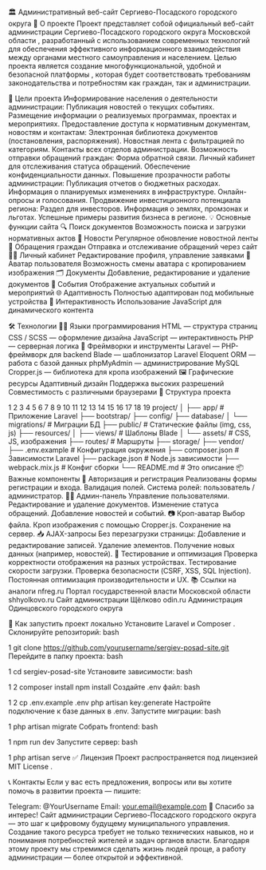 🏛️ Административный веб-сайт Сергиево-Посадского городского округа
📄 О проекте
Проект представляет собой официальный веб-сайт администрации Сергиево-Посадского городского округа Московской области , разработанный с использованием современных технологий для обеспечения эффективного информационного взаимодействия между органами местного самоуправления и населением. Целью проекта является создание многофункциональной, удобной и безопасной платформы , которая будет соответствовать требованиям законодательства и потребностям как граждан, так и администрации.

🎯 Цели проекта
Информирование населения о деятельности администрации:
Публикация новостей о текущих событиях.
Размещение информации о реализуемых программах, проектах и мероприятиях.
Предоставление доступа к нормативным документам, новостям и контактам:
Электронная библиотека документов (постановления, распоряжения).
Новостная лента с фильтрацией по категориям.
Контакты всех отделов администрации.
Возможность отправки обращений граждан:
Форма обратной связи.
Личный кабинет для отслеживания статуса обращений.
Обеспечение конфиденциальности данных.
Повышение прозрачности работы администрации:
Публикация отчетов о бюджетных расходах.
Информация о планируемых изменениях в инфраструктуре.
Онлайн-опросы и голосования.
Продвижение инвестиционного потенциала региона:
Раздел для инвесторов.
Информация о землях, промзонах и льготах.
Успешные примеры развития бизнеса в регионе.
💡 Основные функции сайта
🔍 Поиск документов
Возможность поиска и загрузки нормативных актов
📰 Новости
Регулярное обновление новостной ленты
📧 Обращения граждан
Отправка и отслеживание обращений через сайт
🧑‍💼 Личный кабинет
Редактирование профиля, управление заявками
📸 Аватар пользователя
Возможность смены аватара с кропированием изображения
🗂️ Документы
Добавление, редактирование и удаление документов
📅 События
Отображение актуальных событий и мероприятий
🌐 Адаптивность
Полностью адаптирован под мобильные устройства
🧠 Интерактивность
Использование JavaScript для динамического контента

🛠 Технологии
👨‍💻 Языки программирования
HTML — структура страниц
CSS / SCSS — оформление дизайна
JavaScript — интерактивность
PHP — серверная логика
🚀 Фреймворки и инструменты
Laravel — PHP-фреймворк для backend
Blade — шаблонизатор Laravel
Eloquent ORM — работа с базой данных
phpMyAdmin — администрирование MySQL
Cropper.js — библиотека для кропа изображений
🖼 Графические ресурсы
Адаптивный дизайн
Поддержка высоких разрешений
Совместимость с различными браузерами
📁 Структура проекта


1
2
3
4
5
6
7
8
9
10
11
12
13
14
15
16
17
18
19
project/
│
├── app/                  # Приложение Laravel
├── bootstrap/
├── config/
├── database/
│   └── migrations/       # Миграции БД
├── public/               # Статические файлы (img, css, js)
├── resources/
│   ├── views/            # Шаблоны Blade
│   └── assets/           # CSS, JS, изображения
├── routes/               # Маршруты
├── storage/
├── vendor/
├── .env.example          # Конфигурация окружения
├── composer.json         # Зависимости Laravel
├── package.json          # Node.js зависимости
├── webpack.mix.js        # Конфиг сборки
└── README.md             # Это описание
📦 Важные компоненты
🔐 Авторизация и регистрация
Реализованы формы регистрации и входа.
Валидация полей.
Система ролей: пользователь / администратор.
🧑‍💼 Админ-панель
Управление пользователями.
Редактирование и удаление документов.
Изменение статуса обращений.
Добавление новостей и событий.
📷 Кроп-аватар
Выбор файла.
Кроп изображения с помощью Cropper.js.
Сохранение на сервер.
📥 AJAX-запросы
Без перезагрузки страницы:
Добавление и редактирование записей.
Удаление элементов.
Получение новых данных (например, новостей).
🧪 Тестирование и оптимизация
Проверка корректности отображения на разных устройствах.
Тестирование скорости загрузки.
Проверка безопасности (CSRF, XSS, SQL Injection).
Постоянная оптимизация производительности и UX.
📚 Ссылки на аналоги
nfreg.ru
Портал государственной власти Московской области
shhyolkovo.ru
Сайт администрации Щёлково
odin.ru
Администрация Одинцовского городского округа

🧭 Как запустить проект локально
Установите Laravel и Composer .
Склонируйте репозиторий:
bash


1
git clone https://github.com/yourusername/sergiev-posad-site.git 
Перейдите в папку проекта:
bash


1
cd sergiev-posad-site
Установите зависимости:
bash


1
2
composer install
npm install
Создайте .env файл:
bash


1
2
cp .env.example .env
php artisan key:generate
Настройте подключение к базе данных в .env.
Запустите миграции:
bash


1
php artisan migrate
Собрать frontend:
bash


1
npm run dev
Запустите сервер:
bash


1
php artisan serve
✅ Лицензия
Проект распространяется под лицензией MIT License .

📞 Контакты
Если у вас есть предложения, вопросы или вы хотите помочь в развитии проекта — пишите:

Telegram: @YourUsername
Email: your.email@example.com
🙌 Спасибо за интерес!
Сайт администрации Сергиево-Посадского городского округа — это шаг к цифровому будущему муниципального управления.
Создание такого ресурса требует не только технических навыков, но и понимания потребностей жителей и задач органов власти.
Благодаря этому проекту мы стремимся сделать жизнь людей проще, а работу администрации — более открытой и эффективной.